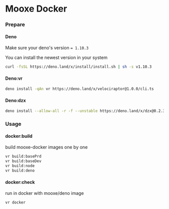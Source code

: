 # Mooxe Docker

### Prepare

#### Deno

Make sure your deno's version ```= 1.10.3```

You can install the newest version in your system

```bash
curl -fsSL https://deno.land/x/install/install.sh | sh -s v1.10.3
```

#### Deno:vr

```bash
deno install -qAn vr https://deno.land/x/velociraptor@1.0.0/cli.ts
```

#### Deno:dzx

```bash
deno install --allow-all -r -f --unstable https://deno.land/x/dzx@0.2.3/dzx.ts
```

### Usage

#### docker:build

build mooxe-docker images one by one

```bash
vr build:basePrd
vr build:baseDev
vr build:node
vr build:deno
```

#### docker:check

run in docker with mooxe/deno image

```bash
vr docker
```
